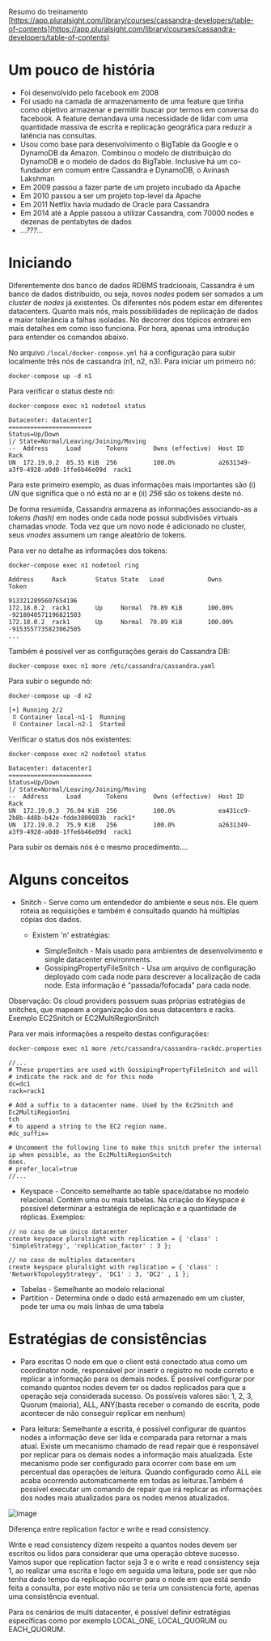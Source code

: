 Resumo do treinamento [https://app.pluralsight.com/library/courses/cassandra-developers/table-of-contents](https://app.pluralsight.com/library/courses/cassandra-developers/table-of-contents)

# Um pouco de história

* Foi desenvolvido pelo facebook em 2008
* Foi usado na camada de armazenamento de uma feature que tinha como objetivo armazenar e permitir buscar por termos em conversa do facebook. 
A feature demandava uma necessidade de lidar com uma quantidade massiva de escrita e replicação geográfica para reduzir a latência nas consultas.
* Usou como base para desenvolvimento o BigTable da Google e o DynamoDB da Amazon. Combinou o modelo de distribuição do DynamoDB e o modelo de dados do 
BigTable. Inclusive há um co-fundador em comum entre Cassandra e DynamoDB, o Avinash Lakshman
* Em 2009 passou a fazer parte de um projeto incubado da Apache
* Em 2010 passou a ser um projeto top-level da Apache
* Em 2011 Netflix havia mudado de Oracle para Cassandra
* Em 2014 até a Apple passou a utilizar Cassandra, com 70000 nodes e dezenas de pentabytes de dados
* *...???...*

# Iniciando

Diferentemente dos banco de dados RDBMS tradcionais, Cassandra é um banco de dados distribuído, ou seja, novos *nodes* podem ser somados a um *cluster* de *nodes* já existentes. Os diferentes nós podem estar em diferentes datacenters. Quanto mais nós, mais possibilidades de replicação de dados e maior tolerância a falhas isoladas. No decorrer dos tópicos entrarei em mais detalhes em como isso funciona. Por hora, apenas uma introdução para entender os comandos abaixo.

No arquivo ```/local/docker-compose.yml``` há a configuração para subir localmente três nós de cassandra (n1, n2, n3). Para iniciar um primeiro nó:
```
docker-compose up -d n1
```
Para verificar o status deste nó:
```
docker-compose exec n1 nodetool status
```
```
Datacenter: datacenter1
=======================
Status=Up/Down
|/ State=Normal/Leaving/Joining/Moving
--  Address     Load       Tokens       Owns (effective)  Host ID                               Rack
UN  172.19.0.2  85.35 KiB  256          100.0%            a2631349-a3f9-4928-a0d0-1ffe6b46e09d  rack1
```
Para este primeiro exemplo, as duas informações mais importantes são (i) *UN* que significa que o nó está no ar e (ii) *256* são os tokens deste nó.

De forma resumida, Cassandra armazena as informações associando-as a *tokens (hash)* em nodes onde cada node possui subdivisões virtuais chamadas *vnode*. Toda vez que um novo node é adicionado no cluster, seus *vnodes* assumem um range aleatório de tokens.

Para ver no detalhe as informações dos tokens:
```
docker-compose exec n1 nodetool ring
```
```
Address     Rack        Status State   Load            Owns                Token                                       
                                                                           9133212895607654196                         
172.18.0.2  rack1       Up     Normal  70.89 KiB       100.00%             -9218040571196821503                        
172.18.0.2  rack1       Up     Normal  70.89 KiB       100.00%             -9153557735823062505  
...
```

Também é possível ver as configurações gerais do Cassandra DB:
```
docker-compose exec n1 more /etc/cassandra/cassandra.yaml
```

Para subir o segundo nó:
```
docker-compose up -d n2
```
```
[+] Running 2/2
 ⠿ Container local-n1-1  Running                                                                                                                       
 ⠿ Container local-n2-1  Started 
 ```
Verificar o status dos nós existentes:
```
docker-compose exec n2 nodetool status
```
```
Datacenter: datacenter1
=======================
Status=Up/Down
|/ State=Normal/Leaving/Joining/Moving
--  Address     Load       Tokens       Owns (effective)  Host ID                               Rack
UN  172.19.0.3  76.04 KiB  256          100.0%            ea431cc9-2b8b-4d8b-b42e-fdde3800083b  rack1*
UN  172.19.0.2  75.9 KiB   256          100.0%            a2631349-a3f9-4928-a0d0-1ffe6b46e09d  rack1
```

Para subir os demais nós é o mesmo procedimento.... 

# Alguns conceitos
* Snitch - Serve como um entendedor do ambiente e seus nós. Ele quem roteia as requisições e também é consultado quando há múltiplas cópias dos dados.

  * Existem 'n' estratégias:

    * SimpleSnitch - Mais usado para ambientes de desenvolvimento e single datacenter environments. 
    * GossipingPropertyFileSnitch - Usa um arquivo de configuração deployado com cada node para descrever a localização de cada node. Esta informação é "passada/fofocada" para cada node.

Observação: Os cloud providers possuem suas próprias estratégias de snitches, que mapeam a organização dos seus datacenters e racks. Exemplo EC2Snitch or EC2MultiRegionSnitch

Para ver mais informações a respeito destas configurações:
```
docker-compose exec n1 more /etc/cassandra/cassandra-rackdc.properties
```
```
//...
# These properties are used with GossipingPropertyFileSnitch and will
# indicate the rack and dc for this node
dc=dc1
rack=rack1

# Add a suffix to a datacenter name. Used by the Ec2Snitch and Ec2MultiRegionSni
tch
# to append a string to the EC2 region name.
#dc_suffix=

# Uncomment the following line to make this snitch prefer the internal ip when possible, as the Ec2MultiRegionSnitch 
does.
# prefer_local=true
//...
```
* Keyspace - Conceito semelhante ao table space/databse no modelo relacional. Contém uma ou mais tabelas. Na criação do Keyspace é possível determinar a estratégia de replicação e a quantidade de réplicas. Exemplos:
```
// no caso de um único datacenter
create keyspace pluralsight with replication = { 'class' : 'SimpleStrategy', 'replication_factor' : 3 };
``` 
```
// no caso de multiplos datacenters
create keyspace pluralsight with replication = { 'class' : 'NetworkTopologyStrategy', 'DC1' : 3, 'DC2' , 1 };
```

* Tabelas - Semelhante ao modelo relacional
* Partition - Determina onde o dado está armazenado em um cluster, pode ter uma ou mais linhas de uma tabela


# Estratégias de consistências

* Para escritas
O node em que o client está conectado  atua como um coordinator node, responsável por inserir o registro no node correto e replicar a informação para os demais nodes. É possível configurar por comando quantos nodes devem ter os dados replicados para que a operação seja considerada sucesso. Os possíveis valores são: 1, 2, 3, Quorum (maioria), ALL, ANY(basta receber o comando de escrita, pode acontecer de não conseguir replicar em nenhum) 

* Para leitura:
Semelhante a escrita, é possível configurar de quantos nodes a informação deve ser lida e comparada para retornar a mais atual. Existe um mecanismo chamado de read repair que é responsável por replicar para os demais nodes a informação mais atualizada. Este mecanismo pode ser configurado para ocorrer com base em um percentual das operações de leitura. Quando configurado como ALL ele acaba ocorrendo automaticamente em todas as leituras.Também é possível executar um comando de repair que irá replicar as informações dos nodes mais atualizados para os nodes menos atualizados.

![image](https://user-images.githubusercontent.com/26872442/210186959-17a3fb5e-a2e6-4d53-bca6-b2a05de60932.png)

Diferença entre replication factor e write e read consistency.

Write e read consistency dizem respeito a quantos nodes devem ser escritos ou lidos para considerar que uma operação obteve sucesso. Vamos supor que replication factor seja 3 e o write e read consistency seja 1, ao realizar uma escrita e logo em seguida uma leitura, pode ser que não tenha dado tempo da replicação ocorrer para o node em que está sendo feita a consulta, por este motivo não se teria um consistencia forte, apenas uma consistência eventual.

Para os cenários de multi datacenter, é possível definir estratégias específicas como por exemplo LOCAL_ONE, LOCAL_QUORUM ou EACH_QUORUM.


